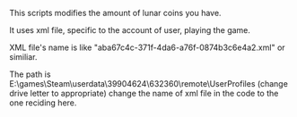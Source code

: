 This scripts modifies the amount of lunar coins you have.

It uses xml file, specific to the account of user, playing the game.

XML file's name is like "aba67c4c-371f-4da6-a76f-0874b3c6e4a2.xml" or similiar.

The path is E:\games\Steam\userdata\39904624\632360\remote\UserProfiles (change drive letter to appropriate)
change the name of xml file in the code to the one reciding here.
